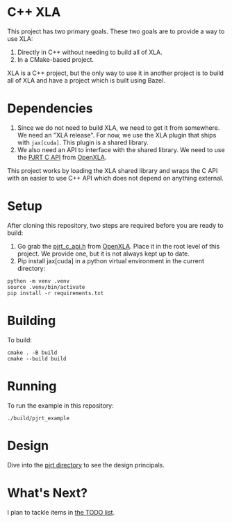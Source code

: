 # C++ XLA

This project has two primary goals. These two goals are to provide a way to use XLA:

1. Directly in C++ without needing to build all of XLA.
2. In a CMake-based project.

XLA is a C++ project, but the only way to use it in another project is to build all of XLA and have a project which is built using Bazel.

# Dependencies

1. Since we do not need to build XLA, we need to get it from somewhere. We need an "XLA release". For now, we use the XLA plugin that ships with `jax[cuda]`. This plugin is a shared library.
2. We also need an API to interface with the shared library. We need to use the [PJRT C API](https://github.com/openxla/xla/blob/main/xla/pjrt/c/pjrt_c_api.h) from [OpenXLA](https://github.com/openxla/xla).

This project works by loading the XLA shared library and wraps the C API with an easier to use C++ API which does not depend on anything external.

# Setup

After cloning this repository, two steps are required before you are ready to build:

1. Go grab the [pjrt_c_api.h](https://github.com/openxla/xla/blob/main/xla/pjrt/c/pjrt_c_api.h) from [OpenXLA](https://github.com/openxla/xla). Place it in the root level of this project. We provide one, but it is not always kept up to date.
2. Pip install jax\[cuda\] in a python virtual environment in the current directory:

```
python -m venv .venv
source .venv/bin/activate
pip install -r requirements.txt
```

# Building

To build:
```
cmake . -B build
cmake --build build
```

# Running

To run the example in this repository:
```
./build/pjrt_example
```

# Design

Dive into the [pjrt directory](pjrt/) to see the design principals.

# What's Next?

I plan to tackle items in [the TODO list](TODO.md).